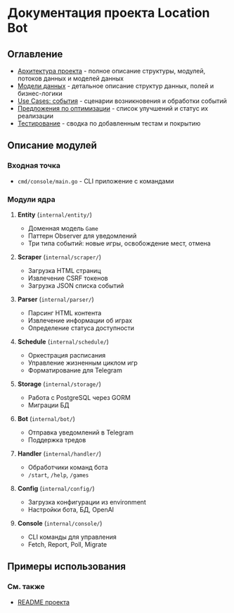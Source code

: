 # Документация проекта Location Bot

## Оглавление

- [Архитектура проекта](./architecture.md) - полное описание структуры, модулей, потоков данных и моделей данных
- [Модели данных](./data-models.md) - детальное описание структур данных, полей и бизнес-логики
- [Use Cases: события](./use-cases-events.md) - сценарии возникновения и обработки событий
- [Предложения по оптимизации](./suggested-optimizations.md) - список улучшений и статус их реализации
- [Тестирование](./testing-summary.md) - сводка по добавленным тестам и покрытию

## Описание модулей

### Входная точка
- `cmd/console/main.go` - CLI приложение с командами

### Модули ядра

1. **Entity** (`internal/entity/`)
   - Доменная модель `Game`
   - Паттерн Observer для уведомлений
   - Три типа событий: новые игры, освобождение мест, отмена

2. **Scraper** (`internal/scraper/`)
   - Загрузка HTML страниц
   - Извлечение CSRF токенов
   - Загрузка JSON списка событий

3. **Parser** (`internal/parser/`)
   - Парсинг HTML контента
   - Извлечение информации об играх
   - Определение статуса доступности

4. **Schedule** (`internal/schedule/`)
   - Оркестрация расписания
   - Управление жизненным циклом игр
   - Форматирование для Telegram

5. **Storage** (`internal/storage/`)
   - Работа с PostgreSQL через GORM
   - Миграции БД

6. **Bot** (`internal/bot/`)
   - Отправка уведомлений в Telegram
   - Поддержка тредов

7. **Handler** (`internal/handler/`)
   - Обработчики команд бота
   - `/start`, `/help`, `/games`

8. **Config** (`internal/config/`)
   - Загрузка конфигурации из environment
   - Настройки бота, БД, OpenAI

9. **Console** (`internal/console/`)
   - CLI команды для управления
   - Fetch, Report, Poll, Migrate

## Примеры использования

### См. также
- [README проекта](../README.md)

